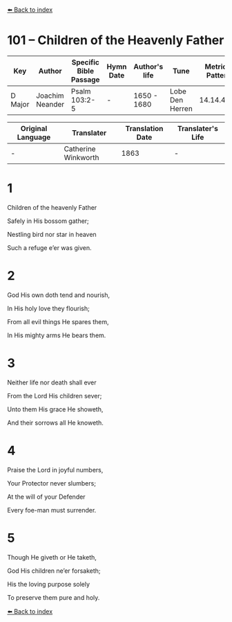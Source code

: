 [⬅️ Back to index](../README.md)

# 101 – Children of the Heavenly Father

Key | Author   | Specific Bible Passage     |Hymn Date |Author's life |Tune |Metrical Pattern   |Composer/Source                                                                                        
-- | --------- | ---------------------------|----------|--------------|-----|-------------------|-------------   
D Major  | Joachim Neander      | Psalm 103:2-5 | -  | 1650 - 1680 | Lobe Den Herren | 14.14.4.7.8 | Chorale Book for England, 1863 

Original Language | Translater | Translation Date   | Translater's Life     
----------------- | --------- | --------------------|-------------   
\-  | Catherine Winkworth      | 1863 | -  | 1827 - 1878 



# 1

Children of the heavenly Father

Safely in His bossom gather;

Nestling bird nor star in heaven

Such a refuge e’er was given.



# 2

God His own doth tend and nourish,

In His holy love they flourish;

From all evil things He spares them,

In His mighty arms He bears them.



# 3

Neither life nor death shall ever

From the Lord His children sever;

Unto them His grace He showeth,

And their sorrows all He knoweth.



# 4

Praise the Lord in joyful numbers,

Your Protector never slumbers;

At the will of your Defender

Every foe-man must surrender.



# 5

Though He giveth or He taketh,

God His children ne’er forsaketh;

His the loving purpose solely

To preserve them pure and holy.

[⬅️ Back to index](../README.md)

